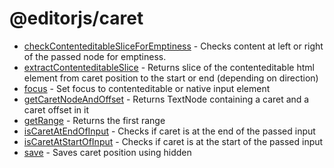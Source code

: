 # @editorjs/caret

- [checkContenteditableSliceForEmptiness](https://github.com/editor-js/utils/blob/main/packages/caret/src/checkContenteditableSliceForEmptiness.ts) - Checks content at left or right of the passed node for emptiness.
- [extractContenteditableSlice](https://github.com/editor-js/utils/blob/main/packages/caret/src/extractContenteditableSlice.ts) - Returns slice of the contenteditable html element from caret position to the start or end (depending on direction)
- [focus](https://github.com/editor-js/utils/blob/main/packages/caret/src/focus.ts) - Set focus to contenteditable or native input element
- [getCaretNodeAndOffset](https://github.com/editor-js/utils/blob/main/packages/caret/src/getCaretNodeAndOffset.ts) - Returns TextNode containing a caret and a caret offset in it
- [getRange](https://github.com/editor-js/utils/blob/main/packages/caret/src/getRange.ts) - Returns the first range
- [isCaretAtEndOfInput](https://github.com/editor-js/utils/blob/main/packages/caret/src/isCaretAtEndOfInput.ts) - Checks if caret is at the end of the passed input
- [isCaretAtStartOfInput](https://github.com/editor-js/utils/blob/main/packages/caret/src/isCaretAtStartOfInput.ts) - Checks if caret is at the start of the passed input
- [save](https://github.com/editor-js/utils/blob/main/packages/caret/src/save.ts) - Saves caret position using hidden <span>